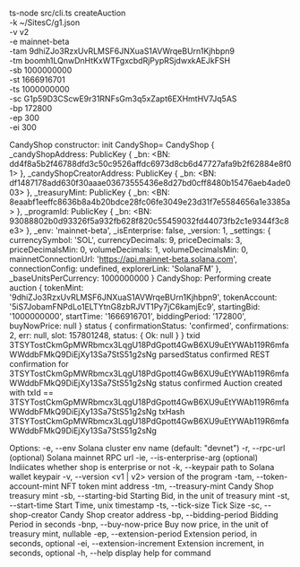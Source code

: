 ts-node src/cli.ts createAuction \
-k ~/SitesC/g1.json \
-v v2 \
-e mainnet-beta \
-tam 9dhiZJo3RzxUvRLMSF6JNXuaS1AVWrqeBUrn1Kjhbpn9 \
-tm boomh1LQnwDnHtKxWTFgxcbdRjPypRSjdwxkAEJkFSH \
-sb 1000000000 \
-st 1666916701 \
-ts 1000000000 \
-sc G1p59D3CScwE9r31RNFsGm3q5xZapt6EXHmtHV7Jq5AS \
-bp 172800 \
-ep 300 \
-ei 300

CandyShop constructor: init CandyShop= CandyShop {
  _candyShopAddress: PublicKey {
    _bn: <BN: dd4f8a5b2f46788dfd3c50c9526affdc6973d8cb6d47727afa9b2f62884e8f01>
  },
  _candyShopCreatorAddress: PublicKey {
    _bn: <BN: df1487178add630f30aaae03673555436e8d27bd0cff8480b15476aeb4ade003>
  },
  _treasuryMint: PublicKey {
    _bn: <BN: 8eaabf1eeffc8636b8a4b20bdce28fc06fe3049e23d31f7e5584656a1e3385a>
  },
  _programId: PublicKey {
    _bn: <BN: 93088802b0d93326f5a932fb628f820c55459032fd44073fb2c1e9344f3c8e3>
  },
  _env: 'mainnet-beta',
  _isEnterprise: false,
  _version: 1,
  _settings: {
    currencySymbol: 'SOL',
    currencyDecimals: 9,
    priceDecimals: 3,
    priceDecimalsMin: 0,
    volumeDecimals: 1,
    volumeDecimalsMin: 0,
    mainnetConnectionUrl: 'https://api.mainnet-beta.solana.com',
    connectionConfig: undefined,
    explorerLink: 'SolanaFM'
  },
  _baseUnitsPerCurrency: 1000000000
}
CandyShop: Performing create auction {
  tokenMint: '9dhiZJo3RzxUvRLMSF6JNXuaS1AVWrqeBUrn1Kjhbpn9',
  tokenAccount: '5iS7JobamFNPdLo1ELTYtnG8zbRJVT1Py7jC6kamjEc9',
  startingBid: '1000000000',
  startTime: '1666916701',
  biddingPeriod: '172800',
  buyNowPrice: null
}
status {
  confirmationStatus: 'confirmed',
  confirmations: 2,
  err: null,
  slot: 157801248,
  status: { Ok: null }
}
txid 3TSYTostCkmGpMWRbmcx3LqgU18PdGpott4GwB6XU9uEtYWAb119R6mfaWWddbFMkQ9DiEjXy13Sa7StS51g2sNg parsedStatus confirmed
REST confirmation for 3TSYTostCkmGpMWRbmcx3LqgU18PdGpott4GwB6XU9uEtYWAb119R6mfaWWddbFMkQ9DiEjXy13Sa7StS51g2sNg
status confirmed
Auction created with txId == 3TSYTostCkmGpMWRbmcx3LqgU18PdGpott4GwB6XU9uEtYWAb119R6mfaWWddbFMkQ9DiEjXy13Sa7StS51g2sNg
txHash 3TSYTostCkmGpMWRbmcx3LqgU18PdGpott4GwB6XU9uEtYWAb119R6mfaWWddbFMkQ9DiEjXy13Sa7StS51g2sNg

Options:
  -e, --env <string>                   Solana cluster env name (default: "devnet")
  -r, --rpc-url <string>               (optional) Solana mainnet RPC url
  -ie, --is-enterprise-arg             (optional) Indiicates whether shop is
                                       enterprise or not
  -k, --keypair <path>                 path to Solana wallet keypair
  -v, --version <v1 | v2>              version of the program
  -tam, --token-account-mint <string>  NFT token mint address
  -tm, --treasury-mint <string>        Candy Shop treasury mint
  -sb, --starting-bid <string>         Starting Bid, in the unit of treasury mint
  -st, --start-time <string>           Start Time, unix timestamp
  -ts, --tick-size <string>            Tick Size
  -sc, --shop-creator <string>         Candy Shop creator address
  -bp, --bidding-period <string>       Bidding Period in seconds
  -bnp, --buy-now-price <string>       Buy now price, in the unit of treasury mint,
                                       nullable
  -ep, --extension-period <string>     Extension period, in seconds, optional
  -ei, --extension-increment <string>  Extension increment, in seconds, optional
  -h, --help                           display help for command